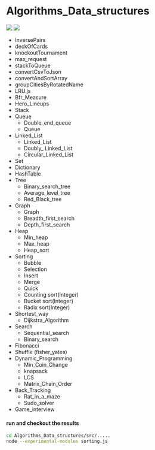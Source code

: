 Algorithms_Data_structures
=============
![](https://img.shields.io/badge/node-%3E8.16.2-green?style=flat)
![](https://img.shields.io/badge/language-Javascript-blue?style=flat)
  * InversePairs
  * deckOfCards
  * knockoutTournament
  * max_request
  * stackToQueue
  * convertCsvToJson
  * convertAndSortArray
  * groupCitiesByRotatedName
  * LRU.js
  * Bfr_Measure
  * Hero_Lineups
  * Stack
  * Queue
    * Double_end_queue
    * Queue
  * Linked_List
    * Linked_List
    * Doubly_ Linked_List
    * Circular_Linked_List
  * Set
  * Dictionary
  * HashTable
  * Tree
    * Binary_search_tree
    * Average_level_tree
    * Red_Black_tree
  * Graph
    * Graph
    * Breadth_first_search
    * Depth_first_search
  * Heap
    * Min_heap
    * Max_heap
    * Heap_sort
  * Sorting
    * Bubble
    * Selection
    * Insert
    * Merge
    * Quick
    * Counting sort(Integer)
    * Bucket sort(Integer)
    * Radix sort(Integer)
  * Shortest_way
    * Dijkstra_Algorithm
  * Search
    * Sequential_search
    * Binary_search
  * Fibonacci
  * Shuffle (fisher_yates)
  * Dynamic_Programming
    * Min_Coin_Change
    * knapsack
    * LCS
    * Matrix_Chain_Order
  * Back_Tracking
    * Rat_in_a_maze
    * Sudo_solver
  * Game_interview
    


#### run and checkout the results

```sh
cd Algorithms_Data_structures/src/.....
node --experimental-modules sorting.js
```
